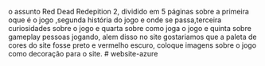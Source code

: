 o assunto Red Dead Redepition 2, dividido em 5 páginas sobre a primeira oque é o jogo ,segunda história do jogo e onde se passa,terceira curiosidades sobre o jogo e quarta sobre como joga o jogo e quinta sobre gameplay pessoas jogando, alem disso no site gostariamos que a paleta de cores do site fosse preto e vermelho escuro, coloque  imagens sobre o jogo como decoração para  o site. # website-azure
